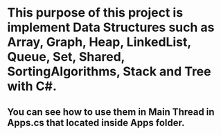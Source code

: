 # This purpose of this project is implement Data Structures such as Array, Graph, Heap, LinkedList, Queue, Set, Shared, SortingAlgorithms, Stack and Tree with C#.

## You can see how to use them in Main Thread in Apps.cs that located inside Apps folder.
